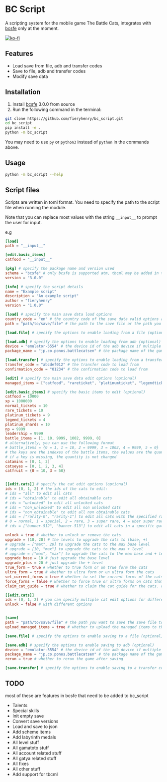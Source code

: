# BC Script

A scripting system for the mobile game The Battle Cats, integrates with
[bcsfe](<https://github.com/fieryhenry/BCSFE_Python>) only at the moment.

[![ko-fi](https://ko-fi.com/img/githubbutton_sm.svg)](https://ko-fi.com/M4M53M4MN)

## Features

- Load save from file, adb and transfer codes
- Save to file, adb and transfer codes
- Modify save data

## Installation

1. Install [bcsfe](https://github.com/fieryhenry/BCSFE-Python/tree/3.0.0?tab=readme-ov-file#install-from-source)
3.0.0 from source
2. Run the following command in the terminal:

```bash
git clone https://github.com/fieryhenry/bc_script.git
cd bc_script
pip install -e .
python -m bc_script
```

You may need to use `py` or `python3` instead of `python` in the commands above.

## Usage

```bash
python -m bc_script --help
```

## Script files

Scripts are written in toml format. You need to specify the path to the script
file when running the module.

Note that you can replace most values with the string `__input__` to prompt the
user for input.

e.g

```toml
[load]
path = "__input__"

[edit.basic_items]
catfood = "__input__"
```

```toml
[pkg] # specify the package name and version used
schema = "bcsfe" # only bcsfe is supported atm, tbcml may be added in the future
version = "3.0.0" 

[info] # specify the script details
name = "Example script"
description = "An example script"
author = "fieryhenry"
version = "1.0.0"

[load] # specify the main save data load options
country_code = "en" # the country code of the save data valid options are "en", "jp", "kr", "tw" (optional)
path = "path/to/save/file" # the path to the save file or the path you want to save the save file to

[load.file] # specify the options to enable loading from a file (optional)

[load.adb] # specify the options to enable loading from adb (optional)
device = "emulator-5554" # the device id of the adb device if multiple devices are connected (optional)
package_name = "jp.co.ponos.battlecatsen" # the package name of the game if multiple games are installed (optional)

[load.transfer] # specify the options to enable loading from a transfer code (optional)
transfer_code = "abcdef012" # the transfer code to load from
confirmation_code = "01234" # the confirmation code to load from

[edit] # specify the main save data edit options (optional)
managed_items = ["catfood", "rareticket", "platinumticket", "legendticket"] # the items to send to the game servers to prevent bans, defaults to the above if not specified

[edit.basic_items] # specify the basic items to edit (optional)
catfood = 10000 
xp = 1000000
normal_tickets = 10
rare_tickets = 10
platinum_tickets = 9
legend_tickets = 4
platinum_shards = 10
np = 9999
leadership = 9999
battle_items = [1, 10, 9999, 1002, 9999, 0]
# alternatively, you can use the following format
# battle_items = {0 = 1, 1 = 10, 2 = 9999, 3 = 1002, 4 = 9999, 5 = 0}
# the keys are the indexes of the battle items, the values are the quantities
# if a key is missing, the quantity is not changed
catamins = [0, 1, 2]
catseyes = [0, 1, 2, 3, 4]
catfruit = {0 = 10, 3 = 50}


[[edit.cats]] # specify the cat edit options (optional)
ids = [0, 1, 2] # the ids of the cats to edit:
# ids = "all" to edit all cats
# ids = "obtainable" to edit all obtainable cats
# ids = "unlocked" to edit all unlocked cats
# ids = "non_unlocked" to edit all non unlocked cats
# ids = "non_obtainable" to edit all non obtainable cats
# ids = ["rarity-0", "rarity-1"] to edit all cats with the specified rarity
# 0 = normal, 1 = special, 2 = rare, 3 = super rare, 4 = uber super rare, 5 = legend rare
# ids = ["banner-512", "banner-513"] to edit all cats in a specific gatya banner

unlock = true # whether to unlock or remove the cats
upgrade = [10, 20] # the levels to upgrade the cats to (base, +)
# upgrade = ["max", 20] to upgrade the cats to the max base level
# upgrade = [10, "max"] to upgrade the cats to the max + level
# upgrade = ["max", "max"] to upgrade the cats to the max base and + levels
upgrade_base = 10 # just upgrade the base level
upgrade_plus = 20 # just upgrade the + level
true_form = true # whether to true form or un true form the cats
ultra_form = true # whether to ultra form or un ultra form the cats
set_current_forms = true # whether to set the current forms of the cats to the specified forms, e.g if a cat's true form is unlocked, set the current form of the cat to the true form
force_forms = false # whether to force true or ultra forms on cats that can't be true or ultra formed
claim_cat_guide = true # whether to claim the cat guide for the cats. does not give cat guide rewards

[[edit.cats]]
ids = [0, 1, 2] # you can specify multiple cat edit options for different cat sets
unlock = false # with different options


[save]
path = "path/to/save/file" # the path you want to save the save file to
upload_managed_items = true # whether to upload the managed items to the game servers to prevent bans

[save.file] # specify the options to enable saving to a file (optional)

[save.adb] # specify the options to enable saving to adb (optional)
device = "emulator-5554" # the device id of the adb device if multiple devices are connected (optional)
package_name = "jp.co.ponos.battlecatsen" # the package name of the game if multiple games are installed (optional)
rerun = true # whether to rerun the game after saving

[save.transfer] # specify the options to enable saving to a transfer code (optional)

```

## TODO

most of these are features in bcsfe that need to be added to bc_script

- Talents
- Special skills
- Init empty save
- Convert save versions
- Load and save to json
- Add scheme items
- Add labyrinth medals
- All level stuff
- All gamatoto stuff
- All account related stuff
- All gatya related stuff
- All fixes
- All other stuff
- Add support for tbcml
